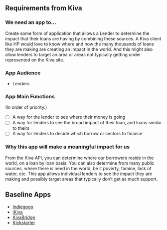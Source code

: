 ## Requirements from Kiva

### We need an app to...

Create some form of application that allows a Lender to determine the impact that their loans are having by combining these sources. A Kiva client like HP would love to know where and how the many thousands of loans they are making are creating an impact in the world. And this might also allow lenders to target an area or areas not typically getting under represented on the Kiva site.

### App Audience

- Lenders

### App Main Functions

(In order of priority.)

- [ ] A way for the lender to see where their money is going
- [ ] A way for lenders to see the broad impact of their loan, and loans similar to theirs
- [ ] A way for lenders to decide which borrow or sectors to finance

### Why this app will make a meaningful impact for us

From the Kiva API, you can determine where our borrowers reside in the world, on a loan by loan basis. You can also determine from many public sources, where there is need in the world, be it poverty, famine, lack of water, etc. This app allows individual lenders to see the impact they are making and possibly target areas that typically don’t get as much support.

## Baseline Apps

- [Indiegogo](https://itunes.apple.com/us/app/indiegogo/id752234889?mt=8)
- [iKiva](https://itunes.apple.com/us/app/ikiva-for-kiva.org/id431378735?mt=8)
- [KivaBridge](https://itunes.apple.com/us/app/kivabridge-microlending-for/id560710594?ls=1&mt=8)
- [Kickstarter](https://itunes.apple.com/us/app/kickstarter/id596961532?mt=8)
